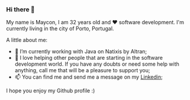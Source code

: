 ### Hi there 👋

My name is Maycon, I am 32 years old and :heart: software development. I'm currently living in the city of Porto, Portugal.

A little about me:

- 🔭 I’m currently working with Java on Natixis by Altran;
- 🌱 I love helping other people that are starting in the software development world. If you have any doubts or need some help with anything, call me that will be a pleasure to support you;
- 📫 You can find me and send me a message on my [Linkedin](https://www.linkedin.com/in/maycon-de-souza-485114164/);  

I hope you enjoy my Github profile :)
